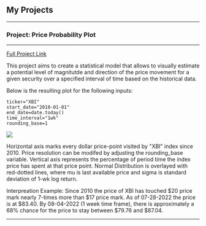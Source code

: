 ## My Projects

---

### Project: Price Probability Plot 
---

[Full Project Link](https://makgord.github.io/Price_Probability_Plot/)

This project aims to create a statistical model that allows to visually estimate a potential level of magnitutde and direction of the price movement for a given security over a specified interval of time based on the historical data.

Below is the resulting plot for the following inputs: 

```
ticker="XBI"
start_date="2010-01-01"
end_date=date.today()
time_interval="1wk"
rounding_base=1
```
<img src="https://github.com/MakGord/Price_Probability_Plot/blob/main/price_probability_plot_XBI_2010-01-01_2022-07-28.png?raw=true"/>

Horizontal axis marks every dollar price-point visited by "XBI" index since 2010. Price resolution can be modifed by adjusting the rounding_base variable.
Vertical axis represents the percentage of period time the index price has spent at that price point. 
Normal Distribution is overlayed with red-dotted lines, where mu is last available price and sigma is standard deviation of 1-wk log return.

Interpreation Example: 
Since 2010 the price of XBI has touched $20 price mark nearly 7-times more than $17 price mark.
As of 07-28-2022 the price is at $83.40. By 08-04-2022 (1 week time frame), there is approximately a 68% chance for the price to stay between $79.76 and $87.04.


---


